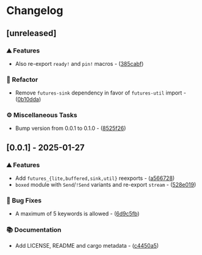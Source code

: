 # Changelog

## [unreleased]

### ⛰️  Features

- Also re-export `ready!` and `pin!` macros - ([385cabf](https://github.com/n0-computer/n0-future/commit/385cabf47a55f9481cfb9e995a8fc338358e860a))

### 🚜 Refactor

- Remove `futures-sink` dependency in favor of `futures-util` import - ([0b10dda](https://github.com/n0-computer/n0-future/commit/0b10dda075eba3ffeaa670f4adb3f34a63b131fc))

### ⚙️ Miscellaneous Tasks

- Bump version from 0.0.1 to 0.1.0 - ([8525f26](https://github.com/n0-computer/n0-future/commit/8525f265073c67a1614678525b4ac11449277da1))

## [0.0.1] - 2025-01-27

### ⛰️  Features

- Add `futures_{lite,buffered,sink,util}` reexports - ([a566728](https://github.com/n0-computer/n0-future/commit/a566728beafdfc89ae1aa3e1039da48f31c08843))
- `boxed` module with `Send`/`!Send` variants and re-export `stream` - ([528e019](https://github.com/n0-computer/n0-future/commit/528e019311b95428c02e5ad1596784f89932c776))

### 🐛 Bug Fixes

- A maximum of 5 keywords is allowed - ([6d9c5fb](https://github.com/n0-computer/n0-future/commit/6d9c5fbe650c0fef51062f8a4424215e45d28433))

### 📚 Documentation

- Add LICENSE, README and cargo metadata - ([c4450a5](https://github.com/n0-computer/n0-future/commit/c4450a5c9f8303c858fa11c5ac55f82a18e53df1))


